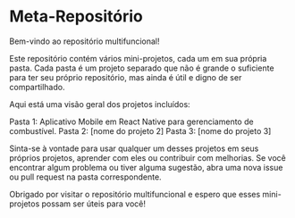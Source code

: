 # Meta-Repositório
Bem-vindo ao repositório multifuncional!

Este repositório contém vários mini-projetos, cada um em sua própria pasta. Cada pasta é um projeto separado que não é grande o suficiente para ter seu próprio repositório, mas ainda é útil e digno de ser compartilhado.

Aqui está uma visão geral dos projetos incluídos:


Pasta 1: Aplicativo Mobile em React Native para gerenciamento de combustível.
Pasta 2: [nome do projeto 2]
Pasta 3: [nome do projeto 3]

Sinta-se à vontade para usar qualquer um desses projetos em seus próprios projetos, aprender com eles ou contribuir com melhorias. Se você encontrar algum problema ou tiver alguma sugestão, abra uma nova issue ou pull request na pasta correspondente.

Obrigado por visitar o repositório multifuncional e espero que esses mini-projetos possam ser úteis para você!
